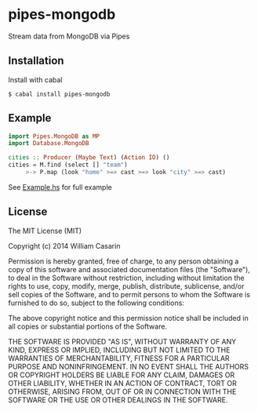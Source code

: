 
# pipes-mongodb

  Stream data from MongoDB via Pipes

## Installation

  Install with cabal

    $ cabal install pipes-mongodb

## Example

```haskell
import Pipes.MongoDB as MP
import Database.MongoDB

cities :: Producer (Maybe Text) (Action IO) ()
cities = M.find (select [] "team")
     >-> P.map (look "home" >=> cast >=> look "city" >=> cast)
```

  See [Example.hs](Pipes/MongoDB/Example.hs) for full example

## License

  The MIT License (MIT)

  Copyright (c) 2014 William Casarin

  Permission is hereby granted, free of charge, to any person obtaining a copy
  of this software and associated documentation files (the "Software"), to deal
  in the Software without restriction, including without limitation the rights
  to use, copy, modify, merge, publish, distribute, sublicense, and/or sell
  copies of the Software, and to permit persons to whom the Software is
  furnished to do so, subject to the following conditions:

  The above copyright notice and this permission notice shall be included in
  all copies or substantial portions of the Software.

  THE SOFTWARE IS PROVIDED "AS IS", WITHOUT WARRANTY OF ANY KIND, EXPRESS OR
  IMPLIED, INCLUDING BUT NOT LIMITED TO THE WARRANTIES OF MERCHANTABILITY,
  FITNESS FOR A PARTICULAR PURPOSE AND NONINFRINGEMENT. IN NO EVENT SHALL THE
  AUTHORS OR COPYRIGHT HOLDERS BE LIABLE FOR ANY CLAIM, DAMAGES OR OTHER
  LIABILITY, WHETHER IN AN ACTION OF CONTRACT, TORT OR OTHERWISE, ARISING FROM,
  OUT OF OR IN CONNECTION WITH THE SOFTWARE OR THE USE OR OTHER DEALINGS IN
  THE SOFTWARE.
